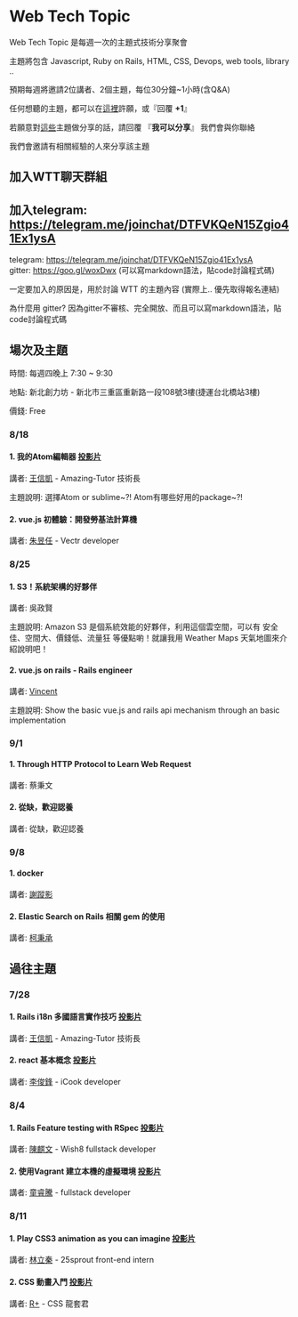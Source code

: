 # Web Tech Topic

Web Tech Topic 是每週一次的主題式技術分享聚會

主題將包含 Javascript, Ruby on Rails, HTML, CSS, Devops, web tools, library .. 

預期每週將邀請2位講者、2個主題，每位30分鐘~1小時(含Q&A)

任何想聽的主題，都可以在[這裡](https://github.com/amazing-tutor/web-tutor-on-thursday/issues)許願，或『回覆 __+1__』

若願意對[這些](https://github.com/amazing-tutor/web-tutor-on-thursday/issues)主題做分享的話，請回覆 『__我可以分享__』 我們會與你聯絡

我們會邀請有相關經驗的人來分享該主題

## 加入WTT聊天群組

## 加入telegram: https://telegram.me/joinchat/DTFVKQeN15Zgio41Ex1ysA

telegram: https://telegram.me/joinchat/DTFVKQeN15Zgio41Ex1ysA  
gitter: https://goo.gl/woxDwx  (可以寫markdown語法，貼code討論程式碼)

一定要加入的原因是，用於討論 WTT 的主題內容 (實際上.. 優先取得報名連結)

為什麼用 gitter? 因為gitter不審核、完全開放、而且可以寫markdown語法，貼code討論程式碼

## 場次及主題
時間: 每週四晚上 7:30 ~ 9:30

地點: 新北創力坊 - 新北市三重區重新路一段108號3樓(捷運台北橋站3樓)

價錢: Free
 
### 8/18

#### __1. 我的Atom編輯器__ [投影片](https://hackmd.io/p/S1qpPFf5#/)
  講者: [王信凱](github.com/jcsky) - Amazing-Tutor 技術長
  
  主題說明: 選擇Atom or sublime~?! Atom有哪些好用的package~?!
  

#### __2. vue.js 初體驗：開發勞基法計算機__
  講者: [朱昱任](https://github.com/yurenju) - Vectr developer
 
### 8/25

#### __1. S3！系統架構的好夥伴__
  講者: 吳政賢
  
  主題說明: Amazon S3 是個系統效能的好夥伴，利用這個雲空間，可以有 安全佳、空間大、價錢低、流量狂 等優點喲！就讓我用 Weather Maps 天氣地圖來介紹說明吧！
  
#### __2. vue.js on rails - Rails engineer__
  講者: [Vincent](https://github.com/GoodVincentTu)

  主題說明: Show the basic vue.js and rails api mechanism through an basic implementation

### 9/1

#### __1. Through HTTP Protocol to Learn Web Request__
  講者: 蔡秉文
  
#### __2. 從缺，歡迎認養__
  講者: 從缺，歡迎認養

### 9/8

#### __1. docker__
  講者: [謝蹤影]()
  
#### __2. Elastic Search on Rails 相關 gem 的使用__
  講者: [柯秉承]()


## 過往主題

### 7/28

#### __1. Rails i18n 多國語言實作技巧__ [投影片](https://hackmd.io/p/HJarJWGd#/)
  講者: [王信凱](github.com/jcsky) - Amazing-Tutor 技術長
  
#### __2. react 基本概念__ [投影片](http://frozenfung.herokuapp.com/react-intro)
  講者: [李俊鋒](https://github.com/frozenfung) - iCook developer

### 8/4 

#### __1. Rails Feature testing with RSpec__ [投影片](https://github.com/amazing-tutor/web-tutor-on-thursday/blob/master/slider/RSpec%20in%20WTT-02.pdf)
  講者: [陳麒文](https://www.facebook.com/chiwenchen.tw?fref=ts) - Wish8 fullstack developer

#### __2. 使用Vagrant 建立本機的虛擬環境__ [投影片](http://www.slideshare.net/TungKai/wtt-vagrant-tutorial)
  講者: [童睿騰](https://github.com/jamestong10) - fullstack developer
 
### 8/11

#### __1. Play CSS3 animation as you can imagine__ [投影片](http://slides.com/lichin/animation_button)
  講者: [林立秦](https://www.facebook.com/profile.php?id=100000377206811) - 25sprout front-end intern

#### __2. CSS 動畫入門__ [投影片](https://hackmd.io/p/SJAl7UPY)
  講者: [R+](https://github.com/Rplus) - CSS 龍套君
